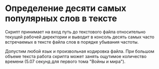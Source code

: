 # Определение десяти самых популярных слов в тексте

Скрипт принимает на вход путь до текстового файла относительно текущей рабочей директории и выводит в консоль десять самых часто встречаемых в тексте файла слов в порядке убывания частоты.

Допустим любой язык и произвольная кодировка файла. При большом объеме текста работа скрипта может занять ощутимое количество времени (5.07 секунд для первого тома "Войны и мира").
